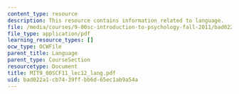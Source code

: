 ```yaml
---
content_type: resource
description: This resource contains information related to language.
file: /media/courses/9-00sc-introduction-to-psychology-fall-2011/bad022a1cb7439ffbb6d65ec1ab9a54a_MIT9_00SCF11_lec12_lang.pdf
file_type: application/pdf
learning_resource_types: []
ocw_type: OCWFile
parent_title: Language
parent_type: CourseSection
resourcetype: Document
title: MIT9_00SCF11_lec12_lang.pdf
uid: bad022a1-cb74-39ff-bb6d-65ec1ab9a54a
---
```

